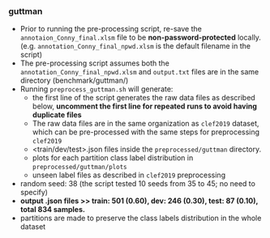 ### guttman

- Prior to running the pre-processing script, re-save the ``annotaion_Conny_final.xlsm``
file to be **non-password-protected** locally.  (e.g. ``annotation_Conny_final_npwd.xlsm`` is the default filename in the
  script)
- The pre-processing script assumes both the ``annotation_Conny_final_npwd.xlsm`` and ``output.txt`` files are
in the same directory (benchmark/guttman/<both files should be in here>)
- Running ``preprocess_guttman.sh`` will generate:
    - the first line of the script generates the raw data files as described below, **uncomment the first line for repeated runs to avoid having duplicate files**
    - The raw data files are in the same organization as ``clef2019`` dataset, which can be pre-processed with the same
      steps for preprocessing ``clef2019``
    - <train/dev/test>.json files inside the ``preprocessed/guttman`` directory.
    - plots for each partition class label distribution in ``preprocessed/guttman/plots``
    - unseen label files as described in ``clef2019`` preprocessing
- random seed: 38 (the script tested 10 seeds from 35 to 45; no need to specify)
- **output .json files >> train: 501 (0.60), dev: 246 (0.30), test: 87 (0.10), total 834 samples.**
- partitions are made to preserve the class labels distribution in the whole dataset
